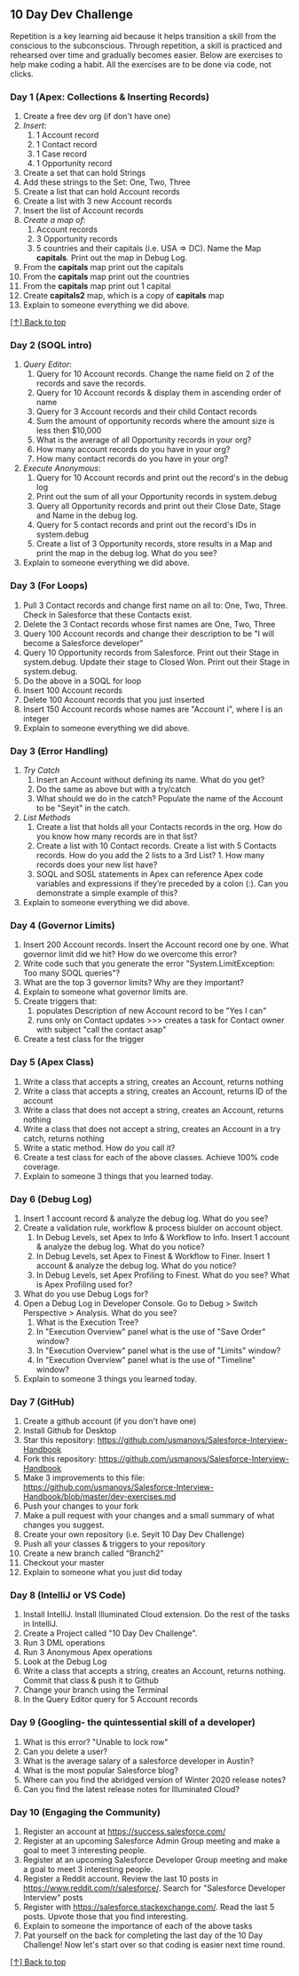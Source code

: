 ## 10 Day Dev Challenge

Repetition is a key learning aid because it helps transition a skill from the conscious to the subconscious. Through repetition, a skill is practiced and rehearsed over time and gradually becomes easier. Below are exercises to help make coding a habit. All the exercises are to be done via code, not clicks. 

### Day 1 (Apex: Collections & Inserting Records)
1. Create a free dev org (if don't have one)
1. *Insert*:
   1. 1 Account record
   1. 1 Contact record
   1. 1 Case record
   1. 1 Opportunity record
1. Create a set that can hold Strings
1. Add these strings to the Set: One, Two, Three
1. Create a list that can hold Account records
1. Create a list with 3 new Account records
1. Insert the list of Account records
1. *Create a map of*:
   1. Account records
   1. 3 Opportunity records
   1. 5 countries and their capitals (i.e. USA => DC). Name the Map **capitals**. Print out the map in Debug Log.
1. From the **capitals** map print out the capitals
1. From the **capitals** map print out the countries
1. From the **capitals** map print out 1 capital
1. Create **capitals2** map, which is a copy of **capitals** map
1. Explain to someone everything we did above.

[[↑] Back to top](#salesforce-exercises)

### Day 2 (SOQL intro)
1. *Query Editor*:
   1. Query for 10 Account records. Change the name field on 2 of the records and save the records.
   1. Query for 10 Account records & display them in ascending order of name
   1. Query for 3 Account records and their child Contact records
   1. Sum the amount of opportunity records where the amount size is less then $10,000
   1. What is the average of all Opportunity records in your org?
   1. How many account records do you have in your org?
   1. How many contact records do you have in your org?
1. *Execute Anonymous*:
   1. Query for 10 Account records and print out the record's in the debug log
   1. Print out the sum of all your Opportunity records in system.debug
   1. Query all Opportunity records and print out their Close Date, Stage and Name in the debug log.
   1. Query for 5 contact records and print out the record's IDs in system.debug
   1. Create a list of 3 Opportunity records, store results in a Map and print the map in the debug log. What do you see?
1. Explain to someone everything we did above.

### Day 3 (For Loops)
1. Pull 3 Contact records and change first name on all to: One, Two, Three. Check in Salesforce that these Contacts exist.
1. Delete the 3 Contact records whose first names are One, Two, Three
1. Query 100 Account records and change their description to be "I will become a Salesforce developer"
1. Query 10 Opportunity records from Salesforce. Print out their Stage in system.debug. Update their stage to Closed Won. Print out their Stage in system.debug.
1. Do the above in a SOQL for loop
1. Insert 100 Account records
1. Delete 100 Account records that you just inserted
1. Insert 150 Account records whose names are "Account i", where I is an integer
1. Explain to someone everything we did above.

### Day 3 (Error Handling)
1. _Try Catch_
   1. Insert an Account without defining its name. What do you get?
   1. Do the same as above but with a try/catch
   1. What should we do in the catch? Populate the name of the Account to be "Seyit" in the catch.
1. _List Methods_
   1. Create a list that holds all your Contacts records in the org. How do you know how many records are in that list?
   1. Create a list with 10 Contact records. Create a list with 5 Contacts records. How do you add the 2 lists to a 3rd List?    1. How many records does your new list have?
   1. SOQL and SOSL statements in Apex can reference Apex code variables and expressions if they’re preceded by a colon (:). Can you demonstrate a simple example of this?
1. Explain to someone everything we did above.

### Day 4 (Governor Limits)
1. Insert 200 Account records. Insert the Account record one by one. What governor limit did we hit? How do we overcome this error?
1. Write code such that you generate the error "System.LimitException: Too many SOQL queries"?
1. What are the top 3 governor limits? Why are they important?
1. Explain to someone what governor limits are.
1. Create triggers that:
   1. populates Description of new Account record to be "Yes I can"
   1. runs only on Contact updates >>> creates a task for Contact owner with subject "call the contact asap"
1. Create a test class for the trigger

### Day 5 (Apex Class)
1. Write a class that accepts a string, creates an Account, returns nothing
1. Write a class that accepts a string, creates an Account, returns ID of the account
1. Write a class that does not accept a string, creates an Account, returns nothing
1. Write a class that does not accept a string, creates an Account in a try catch, returns nothing
1. Write a static method. How do you call it?
1. Create a test class for each of the above classes. Achieve 100% code coverage.
1. Explain to someone 3 things that you learned today.

### Day 6 (Debug Log)
1. Insert 1 account record & analyze the debug log. What do you see?
1. Create a validation rule, workflow & process biulder on account object. 
   1. In Debug Levels, set Apex to Info & Workflow to Info. Insert 1 account & analyze the debug log. What do you notice?
   1. In Debug Levels, set Apex to Finest & Workflow to Finer. Insert 1 account & analyze the debug log. What do you notice?
   1. In Debug Levels, set Apex Profiling to Finest. What do you see? What is Apex Profiling used for?
1. What do you use Debug Logs for?
1. Open a Debug Log in Developer Console. Go to Debug > Switch Perspective > Analysis. What do you see?
   1. What is the Execution Tree?
   1. In "Execution Overview" panel what is the use of "Save Order" window?
   1. In "Execution Overview" panel what is the use of "Limits" window?
   1. In "Execution Overview" panel what is the use of "Timeline" window?
1. Explain to someone 3 things you learned today.   

### Day 7 (GitHub)
1. Create a github account (if you don't have one)
1. Install Github for Desktop
1. Star this repository: https://github.com/usmanovs/Salesforce-Interview-Handbook
1. Fork this repository: https://github.com/usmanovs/Salesforce-Interview-Handbook
1. Make 3 improvements to this file: https://github.com/usmanovs/Salesforce-Interview-Handbook/blob/master/dev-exercises.md
1. Push your changes to your fork
1. Make a pull request with your changes and a small summary of what changes you suggest.
1. Create your own repository (i.e. Seyit 10 Day Dev Challenge)
1. Push all your classes & triggers to your repository
1. Create a new branch called “Branch2”
1. Checkout your master
1. Explain to someone what you just did today

### Day 8 (IntelliJ or VS Code)
1. Install IntelliJ. Install Illuminated Cloud extension. Do the rest of the tasks in IntelliJ.
1. Create a Project called "10 Day Dev Challenge".
1. Run 3 DML operations 
1. Run 3 Anonymous Apex operations
1. Look at the Debug Log
1. Write a class that accepts a string, creates an Account, returns nothing. Commit that class & push it to Github
1. Change your branch using the Terminal
1. In the Query Editor query for 5 Account records

### Day 9 (Googling- the quintessential skill of a developer)
1. What is this error? "Unable to lock row"
1. Can you delete a user?
1. What is the average salary of a salesforce developer in Austin?
1. What is the most popular Salesforce blog?
1. Where can you find the abridged version of Winter 2020 release notes?
1. Can you find the latest release notes for Illuminated Cloud?

### Day 10 (Engaging the Community)
1. Register an account at https://success.salesforce.com/
1. Register at an upcoming Salesforce Admin Group meeting and make a goal to meet 3 interesting people.
1. Register at an upcoming Salesforce Developer Group meeting and make a goal to meet 3 interesting people.
1. Register a Reddit account. Review the last 10 posts in  https://www.reddit.com/r/salesforce/. Search for "Salesforce Developer Interview" posts
1. Register with https://salesforce.stackexchange.com/. Read the last 5 posts. Upvote those that you find interesting.
1. Explain to someone the importance of each of the above tasks
1. Pat yourself on the back for completing the last day of the 10 Day Challenge! Now let's start over so that coding is easier next time round.

[[↑] Back to top](#salesforce-exercises)

